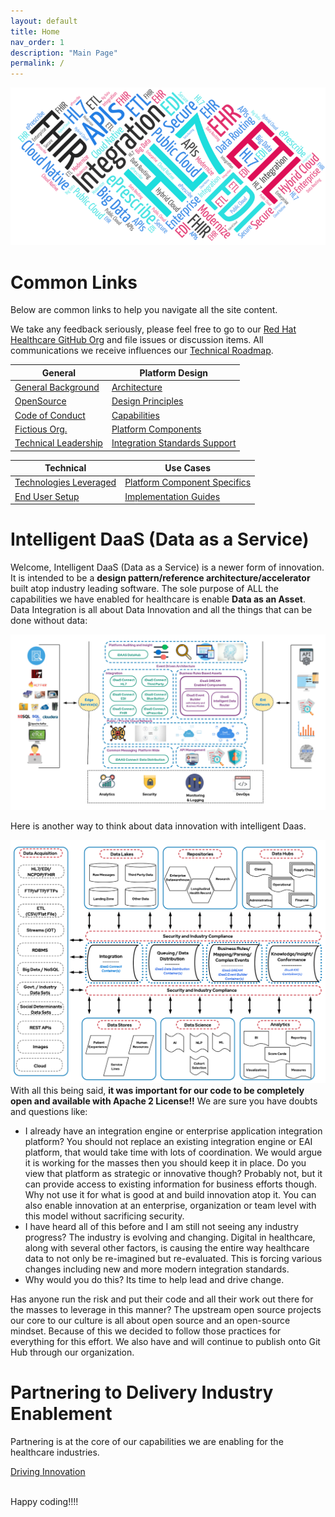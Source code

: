 ```yaml
---
layout: default
title: Home
nav_order: 1
description: "Main Page"
permalink: /
---
```

![iDaaS Word Art](../images/iDAAS-Web-WordCloud.png)

# Common Links
Below are common links to help you navigate all the site content.

We take any feedback seriously, please feel free to go to our <a href="https://github.com/RedHat-Healthcare/" target="_blank"> Red Hat Healthcare GitHub Org</a>
and file issues or discussion items. All communications we receive influences our [Technical Roadmap](../Roadmap/Index.md).

| General|Platform Design |
| -------------|----------|
|[General Background](../docs/General/Background.md)|[Architecture](../docs/Design/Architecture.md)|
|[OpenSource](../docs/General/OpenSource.md)|[Design Principles](../docs/Design/DesignPrinciples.md)|
|[Code of Conduct](../docs/General/CodeOfConduct.md)|[Capabilities](../docs/Design/Capabilities.md)|
|[Fictious Org.](../docs/General/FictitiousOrg.md)|[Platform Components](../docs/Design/PlatformComponents.md)|
|[Technical Leadership](../docs/General/TechnicalLeadership.md)|[Integration Standards Support](../docs/Design/IntegrationStandardsSupported.md)|

| Technical |Use Cases |
| -------------|----------|
|[Technologies Leveraged](../docs/Technical/Technologies.md)|[Platform Component Specifics](../docs/UseCases/PlatformComponents-Specific.md)|
|[End User Setup](../docs/Technical/EndUserSetup.md)|[Implementation Guides](../docs/ImplementationGuides/index.md)|

# Intelligent DaaS (Data as a Service)
Welcome, Intelligent DaaS (Data as a Service) is a newer form of innovation. It is intended to be a <b> design pattern/reference architecture/accelerator </b> 
built atop industry leading software. The sole purpose of ALL the capabilities we have enabled for healthcare is enable <b> Data as an Asset</b>. 
Data Integration is all about Data Innovation and all the things that can be done without data:

![iDaaS Art of the Possible](../images/iDAASPlatform-iDaaSDataFlow-Detailed.png)

Here is another way to think about data innovation with intelligent Daas.

![iDaaS Art of the Possible](../images/iDAASPlatform-Visuals-iDAASDataTier-4Rs.png)
With all this being said, <b>it was important for our code to be completely open and available with Apache 2 License!!</b>
We are sure you have doubts and questions like:

* I already have an integration engine or enterprise application integration platform? You should not replace an existing 
  integration engine or EAI platform, that would take time with lots of coordination. We would argue it is working for the 
  masses then you should keep it in place. Do you view that platform as strategic or innovative though? Probably not, but 
  it can provide access to existing information for business efforts though. Why not use it for what is good at and build 
  innovation atop it. You can also enable innovation at an enterprise, organization or team level with this model without 
  sacrificing security.
* I have heard all of this before and I am still not seeing any industry progress? The industry is evolving and changing. 
  Digital in healthcare, along with several other factors, is causing the entire way healthcare data to not only be 
  re-imagined but re-evaluated. This is forcing various changes including
  new and more modern integration standards.
* Why would you do this? Its time to help lead and drive change.

Has anyone run the risk and put their code and all their work out there for the masses to leverage in this manner? The upstream open source projects our core to our culture is all about open source and an open-source mindset. Because of this we decided to follow those practices for everything for this effort. We also have and will continue to publish onto Git Hub through our organization.
# Partnering to Delivery Industry Enablement
Partnering is at the core of our capabilities we are enabling for the healthcare industries.

[Driving Innovation](../docs/Technical/Implementation.md)


<br/>
Happy coding!!!!
